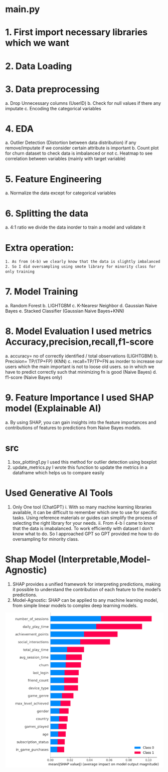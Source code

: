 # main.py
# 1. First import necessary libraries which we want
# 2. Data Loading
# 3. Data preprocessing
   a. Drop Unnecessary columns (UserID)
   b. Check for null values if there any imputate
   c. Encoding the categorical variables
# 4. EDA
   a. Outlier Detection (Distortion between data distribution) if any remove/imputate if we consider certain attribute is important 
   b. Count plot for churn dataset to check data is imbalanced or not
   c. Heatmap to see correlation between variables (mainly with target variable)
# 5. Feature Engineering
   a. Normalize the data except for categorical variables
# 6. Splitting the data
   a. 4:1 ratio we divide the data inorder to train a model and validate it

# Extra operation:
    1. As from (4-b) we clearly know that the data is slightly imbalanced
    2. So I did oversampling using smote library for minority class for only training


# 7. Model Training
   a. Random Forest 
   b. LIGHTGBM
   c. K-Nearesr Neighbor
   d. Gaussian Naive Bayes
   e. Stacked Classifier (Gaussian Naive Bayes+KNN)


# 8. Model Evaluation I used metrics Accuracy,precision,recall,f1-score
   a. accuracy= no of correctly identified / total observations (LIGHTGBM)
   b. Precision= TP/(TP+FP) (KNN)
   c. recall=TP/TP+FN  as inorder to increase our users which the main important is not to loose old users. so in which we have to predict correctly such that minimizing fn is good (Naive Bayes)
   d. f1-score (Naive Bayes only) 


# 9. Feature Importance I used SHAP model (Explainable AI)
   a. By using SHAP,  you can gain insights into the feature importances and contributions of features to predictions from Naive Bayes models.




# src
  1. box_plotting1.py
      I used this method for outlier detection using boxplot
  2. update_metrics.py
      I wrote this function to update the metrics in a dataframe which helps us to compare easily



# Used Generative AI Tools
   1. Only One tool (ChatGPT)
       i. With so many machine learning libraries available, it can be difficult to remember which one to use for specific tasks. Using reference materials or guides can simplify the process of selecting the right library for your needs.
       ii. From 4-b I came to know that the data is imabalanced. To work efficiently with dataset I don't know what to do. So I approached GPT so GPT provided me how to do oversampling for minority class.


# Shap Model (Interpretable,Model-Agnostic)
1. SHAP provides a unified framework for interpreting predictions, making it possible to understand the contribution of each feature to the model’s predictions.
2. Model-Agnostic: SHAP can be applied to any machine learning model, from simple linear models to complex deep learning models.

![alt text](image.png)

